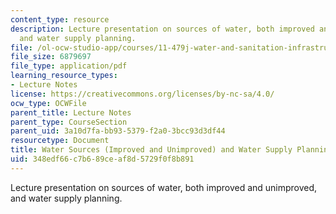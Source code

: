 ```yaml
---
content_type: resource
description: Lecture presentation on sources of water, both improved and unimproved,
  and water supply planning.
file: /ol-ocw-studio-app/courses/11-479j-water-and-sanitation-infrastructure-in-developing-countries-spring-2007/348edf66c7b689ceaf8d5729f0f8b891_lect5_1.pdf
file_size: 6879697
file_type: application/pdf
learning_resource_types:
- Lecture Notes
license: https://creativecommons.org/licenses/by-nc-sa/4.0/
ocw_type: OCWFile
parent_title: Lecture Notes
parent_type: CourseSection
parent_uid: 3a10d7fa-bb93-5379-f2a0-3bcc93d3df44
resourcetype: Document
title: Water Sources (Improved and Unimproved) and Water Supply Planning
uid: 348edf66-c7b6-89ce-af8d-5729f0f8b891
---
```

Lecture presentation on sources of water, both improved and unimproved, and water supply planning.